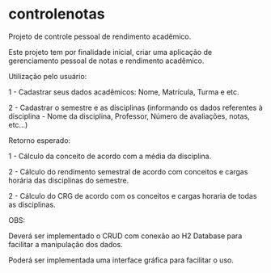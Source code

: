 # controlenotas
Projeto de controle pessoal de rendimento acadêmico.

Este projeto tem por finalidade inicial, criar uma aplicação de gerenciamento pessoal de notas e rendimento acadêmico.


Utilização pelo usuário:

1 - Cadastrar seus dados acadêmicos: Nome, Matrícula, Turma e etc.

2 - Cadastrar o semestre e as disciplinas (informando os dados referentes à disciplina - Nome da disciplina, Professor, Número de avaliações,
notas, etc...)

Retorno esperado:

1 - Cálculo da conceito de acordo com a média da disciplina.

2 - Cálculo do rendimento semestral de acordo com conceitos e cargas horária das disciplinas do semestre.

2 - Cálculo do CRG de acordo com os conceitos e cargas horaria de todas as disciplinas.


OBS:

Deverá ser implementado o CRUD com conexão ao H2 Database para facilitar a manipulação dos dados.

Poderá ser implementada uma interface gráfica para facilitar o uso.
